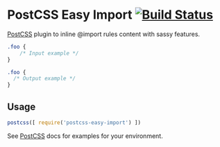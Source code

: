 # PostCSS Easy Import [![Build Status][ci-img]][ci]

[PostCSS] plugin to inline @import rules content with sassy features.

[PostCSS]: https://github.com/postcss/postcss
[ci-img]:  https://travis-ci.org/TrySound/postcss-easy-import.svg
[ci]:      https://travis-ci.org/TrySound/postcss-easy-import

```css
.foo {
    /* Input example */
}
```

```css
.foo {
  /* Output example */
}
```

## Usage

```js
postcss([ require('postcss-easy-import') ])
```

See [PostCSS] docs for examples for your environment.
